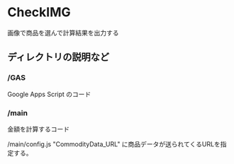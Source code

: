 # CheckIMG

画像で商品を選んで計算結果を出力する

## ディレクトリの説明など

### /GAS

Google Apps Script のコード

### /main

金額を計算するコード

/main/config.js "CommodityData_URL" に商品データが送られてくるURLを指定する。
